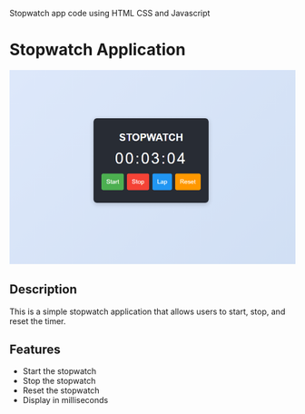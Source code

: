 Stopwatch app code using HTML CSS and Javascript

# Stopwatch Application

![Stopwatch Screenshot](https://github.com/maheenDevp/maheenDevp/blob/main/Stopwatch%20app/stopwatchh.PNG)


## Description

This is a simple stopwatch application that allows users to start, stop, and reset the timer. 

## Features

- Start the stopwatch
- Stop the stopwatch
- Reset the stopwatch
- Display in milliseconds
